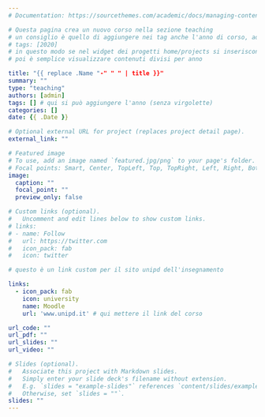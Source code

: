 ```yaml
---
# Documentation: https://sourcethemes.com/academic/docs/managing-content/

# Questa pagina crea un nuovo corso nella sezione teaching
# un consiglio è quello di aggiungere nei tag anche l'anno di corso, ad esempio:
# tags: [2020]
# in questo modo se nel widget dei progetti home/projects si inseriscono i filtri
# poi è semplice visualizzare contenuti divisi per anno

title: "{{ replace .Name "-" " " | title }}"
summary: ""
type: "teaching"
authors: [admin]
tags: [] # qui si può aggiungere l'anno (senza virgolette)
categories: []
date: {{ .Date }}

# Optional external URL for project (replaces project detail page).
external_link: ""

# Featured image
# To use, add an image named `featured.jpg/png` to your page's folder.
# Focal points: Smart, Center, TopLeft, Top, TopRight, Left, Right, BottomLeft, Bottom, BottomRight.
image:
  caption: ""
  focal_point: ""
  preview_only: false

# Custom links (optional).
#   Uncomment and edit lines below to show custom links.
# links:
# - name: Follow
#   url: https://twitter.com
#   icon_pack: fab
#   icon: twitter

# questo è un link custom per il sito unipd dell'insegnamento

links:
  - icon_pack: fab
    icon: university
    name: Moodle
    url: 'www.unipd.it' # qui mettere il link del corso

url_code: ""
url_pdf: ""
url_slides: ""
url_video: ""

# Slides (optional).
#   Associate this project with Markdown slides.
#   Simply enter your slide deck's filename without extension.
#   E.g. `slides = "example-slides"` references `content/slides/example-slides.md`.
#   Otherwise, set `slides = ""`.
slides: ""
---
```


